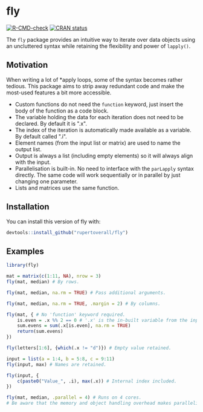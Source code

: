# fly

<!-- badges: start -->
[![R-CMD-check](https://github.com/rupertoverall/fly/actions/workflows/R-CMD-check.yaml/badge.svg)](https://github.com/rupertoverall/fly/actions/workflows/R-CMD-check.yaml)
[![CRAN status](https://www.r-pkg.org/badges/version/fly)](https://CRAN.R-project.org/package=fly)
<!-- badges: end -->

The `fly` package provides an intuitive way to iterate over data objects using an uncluttered syntax while retaining the flexibility and power of `lapply()`. 

## Motivation

When writing a lot of *apply loops, some of the syntax becomes rather tedious. This package aims to strip away redundant code and make the most-used features a bit more accessible.
 -  Custom functions do not need the `function` keyword, just insert the body of the function as a code block.
 -  The variable holding the data for each iteration does not need to be declared. By default it is ".x".
 -  The index of the iteration is automatically made available as a variable. By default called ".i".
 -  Element names (from the input list or matrix) are used to name the output list.
 -  Output is always a list (including empty elements) so it will always align with the input.
 -  Parallelisation is built-in. No need to interface with the `parLapply` syntax directly. The same code will work sequentially or in parallel by just changing one parameter.
 - Lists and matrices use the same function.

## Installation

You can install this version of fly with:

```r
devtools::install_github("rupertoverall/fly")
```

## Examples

```r
library(fly)

mat = matrix(c(1:11, NA), nrow = 3)
fly(mat, median) # By rows.

fly(mat, median, na.rm = TRUE) # Pass additional arguments.

fly(mat, median, na.rm = TRUE, .margin = 2) # By columns.

fly(mat, { # No 'function' keyword required.
	is.even = .x %% 2 == 0 # '.x' is the in-built variable from the input (in this example, a row of the matrix)
	sum.evens = sum(.x[is.even], na.rm = TRUE)
	return(sum.evens)
})

fly(letters[1:6], {which(.x != "d")}) # Empty value retained.

input = list(a = 1:4, b = 5:8, c = 9:11)
fly(input, max) # Names are retained.

fly(input, {
	c(paste0("Value_", .i), max(.x)) # Internal index included.
})

fly(mat, median, .parallel = 4) # Runs on 4 cores. 
# Be aware that the memory and object handling overhead makes parallelisation only worthwhile for very compute-intensive functions.

```
